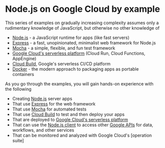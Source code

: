 # Node.js on Google Cloud by example

This series of examples on gradually increasing complexity assumes only a
rudimentary knowledge of JavaScript, but otherwise no other knowledge of
* [Node.js] - a JavaScript runtime for apps (like fast servers)
* [Express] - a fast, unopinionated, minimalist web framework for Node.js
* [Mocha] - a simple, flexible, and fun test framework
* [Google Cloud's serverless platform] (Cloud Run, Cloud Functions, AppEngine)
* [Cloud Build], Google's serverless CI/CD platform
* [Docker] - the modern approach to packaging apps as portable containers

As you go through the examples, you will gain hands-on experience with the following
* Creating [Node.js] server apps
* That use [Express] for the web framework
* That use [Mocha] for automated tests
* That use [Cloud Build] to test and then deploy your apps
* That are deployed to [Google Cloud's serverless platform]
* That can use the [Node.js client] to access other [Google APIs] for data, workflows, and other services
* That can be monitored and analyzed with Google Cloud's [operation suite]


[Cloud Build]: https://cloud.google.com/build
[Docker]: https://www.docker.com/
[Express]: https://expressjs.com/
[Google APIs]: https://googleapis.dev/nodejs/googleapis/latest/
[Google Cloud's serverless platform]: https://cloud.google.com/serverless
[Mocha]: https://mochajs.org/
[Node.js]: https://nodejs.org/
[Node.js client]: https://github.com/googleapis/google-api-nodejs-client
[operations suite]: https://cloud.google.com/products/operations


